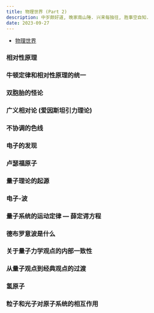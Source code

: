 ```yaml
---
title: 物理世界 (Part 2)
description: 中岁颇好道, 晚家南山陲. 兴来每独往, 胜事空自知.
date: 2023-09-27
---
```


- [物理世界](https://book.douban.com/subject/36216262/)

### 相对性原理

### 牛顿定律和相对性原理的统一

### 双胞胎的怪论

### 广义相对论 (爱因斯坦引力理论)

### 不协调的色线

### 电子的发现

### 卢瑟福原子

### 量子理论的起源

### 电子-波

### 量子系统的运动定律 — 薛定谔方程

### 德布罗意波是什么

### 关于量子力学观点的内部一致性

### 从量子观点到经典观点的过渡

### 氢原子

### 粒子和光子对原子系统的相互作用
